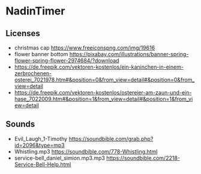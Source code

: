 # NadinTimer

## Licenses
* christmas cap https://www.freeiconspng.com/img/19616
* flower banner bottom https://pixabay.com/illustrations/banner-spring-flower-spring-flower-2974684/?download
* https://de.freepik.com/vektoren-kostenlos/ein-kaninchen-in-einem-zerbrochenen-osterei_7021978.htm#&position=0&from_view=detail#&position=0&from_view=detail
* https://de.freepik.com/vektoren-kostenlos/ostereier-am-zaun-und-ein-hase_7022009.htm#&position=1&from_view=detail#&position=1&from_view=detail

## Sounds
* Evil_Laugh_1-Timothy https://soundbible.com/grab.php?id=2096&type=mp3
* Whistling.mp3 https://soundbible.com/778-Whistling.html
* service-bell_daniel_simion.mp3.mp3 https://soundbible.com/2218-Service-Bell-Help.html
